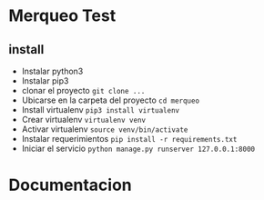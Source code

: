 # Merqueo Test


## install
- Instalar python3
- Instalar pip3
- clonar el proyecto
  ``
    git clone ...
  ``
- Ubicarse en la carpeta del proyecto
``
  cd merqueo
``
- Install virtualenv
``
  pip3 install virtualenv
``
- Crear virtualenv
 ``
  virtualenv venv
 ``
 - Activar virtualenv
 ``
  source venv/bin/activate
 ``
 - Instalar requerimientos
 ``
  pip install -r requirements.txt
 ``
 - Iniciar el servicio
 ``
  python manage.py runserver 127.0.0.1:8000
 ``

# Documentacion

